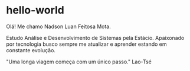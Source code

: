 # hello-world

Olá! Me chamo Nadson Luan  Feitosa Mota.

Estudo Análise e Desenvolvimento de Sistemas pela Estácio. Apaixonado por tecnologia busco sempre me atualizar e aprender estando em constante evolução.

"Uma longa viagem começa com um único passo." Lao-Tsé
